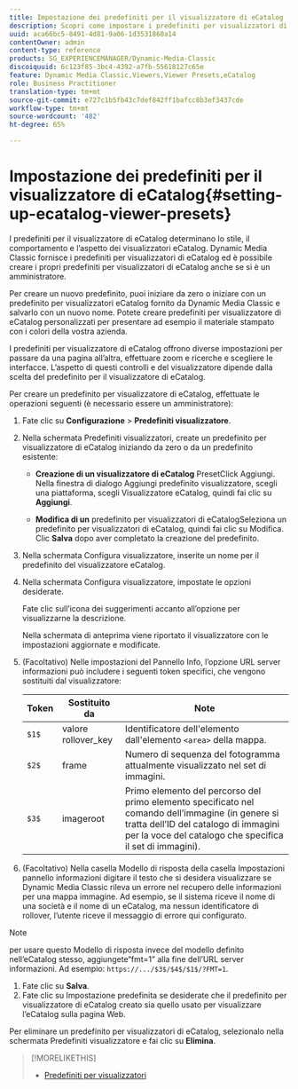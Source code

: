 ```yaml
---
title: Impostazione dei predefiniti per il visualizzatore di eCatalog
description: Scopri come impostare i predefiniti per visualizzatori di eCatalog.
uuid: aca66bc5-8491-4d81-9a06-1d3531860a14
contentOwner: admin
content-type: reference
products: SG_EXPERIENCEMANAGER/Dynamic-Media-Classic
discoiquuid: 6c123f85-3bc4-4392-a7fb-55618127c65e
feature: Dynamic Media Classic,Viewers,Viewer Presets,eCatalog
role: Business Practitioner
translation-type: tm+mt
source-git-commit: e727c1b5fb43c7def842ff1bafcc8b3ef3437cde
workflow-type: tm+mt
source-wordcount: '482'
ht-degree: 65%

---
```



# Impostazione dei predefiniti per il visualizzatore di eCatalog{#setting-up-ecatalog-viewer-presets}

I predefiniti per il visualizzatore di eCatalog determinano lo stile, il comportamento e l’aspetto dei visualizzatori eCatalog. Dynamic Media Classic fornisce i predefiniti per visualizzatori di eCatalog ed è possibile creare i propri predefiniti per visualizzatori di eCatalog anche se si è un amministratore.

Per creare un nuovo predefinito, puoi iniziare da zero o iniziare con un predefinito per visualizzatori eCatalog fornito da Dynamic Media Classic e salvarlo con un nuovo nome. Potete creare predefiniti per visualizzatore di eCatalog personalizzati per presentare ad esempio il materiale stampato con i colori della vostra azienda.

I predefiniti per visualizzatore di eCatalog offrono diverse impostazioni per passare da una pagina all’altra, effettuare zoom e ricerche e scegliere le interfacce. L’aspetto di questi controlli e del visualizzatore dipende dalla scelta del predefinito per il visualizzatore di eCatalog.

Per creare un predefinito per visualizzatore di eCatalog, effettuate le operazioni seguenti (è necessario essere un amministratore):

1. Fate clic su **Configurazione** > **Predefiniti visualizzatore**.
1. Nella schermata Predefiniti visualizzatori, create un predefinito per visualizzatore di eCatalog iniziando da zero o da un predefinito esistente:

   * **Creazione di un visualizzatore di eCatalog**
PresetClick Aggiungi. Nella finestra di dialogo Aggiungi predefinito visualizzatore, scegli una piattaforma, scegli Visualizzatore eCatalog, quindi fai clic su 
**Aggiungi**.

   * **Modifica di un**
predefinito per visualizzatori di eCatalogSeleziona un predefinito per visualizzatori di eCatalog, quindi fai clic su Modifica. Clic 
**Salva** dopo aver completato la creazione del predefinito.

1. Nella schermata Configura visualizzatore, inserite un nome per il predefinito del visualizzatore eCatalog.
1. Nella schermata Configura visualizzatore, impostate le opzioni desiderate.

   Fate clic sull’icona dei suggerimenti  accanto all’opzione per visualizzarne la descrizione.

   Nella schermata di anteprima viene riportato il visualizzatore con le impostazioni aggiornate e modificate.

1. (Facoltativo) Nelle impostazioni del Pannello Info, l’opzione URL server informazioni può includere i seguenti token specifici, che vengono sostituiti dal visualizzatore:

   | Token | Sostituito da | Note |
   |--- |--- |--- |
   | `$1$` | valore rollover_key | Identificatore dell&#39;elemento dall&#39;elemento `<area>` della mappa. |
   | `$2$` | frame | Numero di sequenza del fotogramma attualmente visualizzato nel set di immagini. |
   | `$3$` | imageroot | Primo elemento del percorso del primo elemento specificato nel comando dell’immagine (in genere si tratta dell’ID del catalogo di immagini per la voce del catalogo che specifica il set di immagini). |

1. (Facoltativo) Nella casella Modello di risposta della casella Impostazioni pannello informazioni digitare il testo che si desidera visualizzare se Dynamic Media Classic rileva un errore nel recupero delle informazioni per una mappa immagine. Ad esempio, se il sistema riceve il nome di una società e il nome di un eCatalog, ma nessun identificatore di rollover, l’utente riceve il messaggio di errore qui configurato.

>[!NOTE]
>
>per usare questo Modello di risposta invece del modello definito nell’eCatalog stesso, aggiungete“fmt=1” alla fine dell’URL server informazioni. Ad esempio: `https://.../$3$/$4$/$1$/?FMT=1`.

1. Fate clic su **Salva**.
1. Fate clic su Impostazione predefinita se desiderate che il predefinito per visualizzatore di eCatalog creato sia quello usato per visualizzare l’eCatalog sulla pagina Web.

Per eliminare un predefinito per visualizzatori di eCatalog, selezionalo nella schermata Predefiniti visualizzatore e fai clic su **Elimina**.

>[!MORELIKETHIS]
>
>* [Predefiniti per visualizzatori](application-setup.md#viewer_presets)

